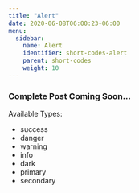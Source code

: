```yaml
---
title: "Alert"
date: 2020-06-08T06:00:23+06:00
menu:
  sidebar:
    name: Alert
    identifier: short-codes-alert
    parent: short-codes
    weight: 10
---
```


### Complete Post Coming Soon...

Available Types:

- success
- danger
- warning
- info
- dark
- primary
- secondary